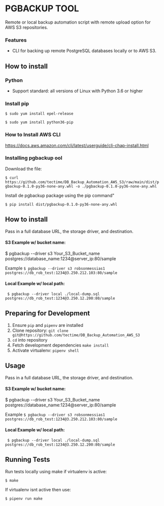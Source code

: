 # PGBACKUP TOOL

Remote or local backup automation script with remote upload option for AWS S3 repositories.

### Features

- CLI for backing up remote PostgreSQL databases locally or to AWS S3.


How to install
-------------------------

### Python
- Support standard: all versions of Linux with Python 3.6 or higher

### Install pip

`$ sudo yum install epel-release`

`$ sudo yum install python36-pip`

### How to Install AWS CLI

https://docs.aws.amazon.com/cli/latest/userguide/cli-chap-install.html

### Installing pgbackup ool

Download the file:

`$ curl https://github.com/tectime/DB_Backup_Automation_AWS_S3/raw/main/dist/pgbackup-0.1.0-py36-none-any.whl -o ./pgbackup-0.1.0-py36-none-any.whl`

Install de pgbackup package using the pip command"

`$ pip install dist/pgbackup-0.1.0-py36-none-any.whl`

How to install
-------------------------

Pass in a full database URL, the storage driver, and destination.

#### S3 Example w/ bucket name:

$ pgbackup --driver s3 Your_S3_Bucket_name postgres://database_name:1234@server_ip:80/sample

Example
`$ pgbackup --driver s3 robsonmessias1 postgres://db_rob_test:1234@3.250.212.103:80/sample`

#### Local Example w/ local path:

` $ pgbackup --driver local ./local-dump.sql postgres://db_rob_test:1234@3.250.12.200:80/sample`

Preparing for Development
-------------------------

  1. Ensure ``pip`` and ``pipenv`` are installed
  2. Clone repository: 
  ``git clone git@https://github.com/tectime/DB_Backup_Automation_AWS_S3``
  3. ``cd`` into repository
  4. Fetch development dependencies ``make install``
  5. Activate virtualenv: ``pipenv shell``

Usage
-----

Pass in a full database URL, the storage driver, and destination.

#### S3 Example w/ bucket name:

$ pgbackup --driver s3 Your_S3_Bucket_name postgres://database_name:1234@server_ip:80/sample

Example
`$ pgbackup --driver s3 robsonmessias1 postgres://db_rob_test:1234@3.250.212.103:80/sample`

#### Local Example w/ local path:

` $ pgbackup --driver local ./local-dump.sql postgres://db_rob_test:1234@3.250.12.200:80/sample`

Running Tests
-------------

Run tests locally using make if virtualenv is active:

`$ make`

If virtualenv isnt active then use:

`$ pipenv run make`
